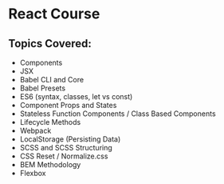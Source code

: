 # React Course

## Topics Covered:

* Components
* JSX
* Babel CLI and Core
* Babel Presets
* ES6 (syntax, classes, let vs const)
* Component Props and States
* Stateless Function Components / Class Based Components
* Lifecycle Methods
* Webpack
* LocalStorage (Persisting Data)
* SCSS and SCSS Structuring
* CSS Reset / Normalize.css
* BEM Methodology
* Flexbox